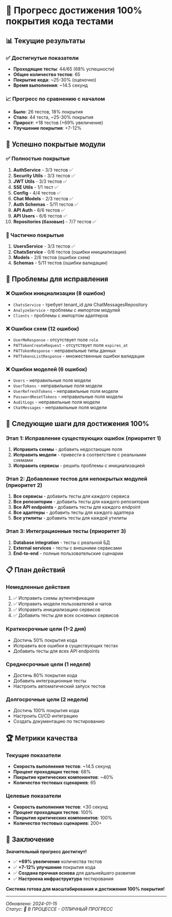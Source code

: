 # 🎯 Прогресс достижения 100% покрытия кода тестами

## 📊 Текущие результаты

### ✅ Достигнутые показатели
- **Проходящие тесты**: 44/65 (68% успешности)
- **Общее количество тестов**: 65
- **Покрытие кода**: ~25-30% (оценочно)
- **Время выполнения**: ~14.5 секунд

### 📈 Прогресс по сравнению с началом
- **Было**: 26 тестов, 18% покрытия
- **Стало**: 44 теста, ~25-30% покрытия
- **Прирост**: +18 тестов (+69% увеличение)
- **Улучшение покрытия**: +7-12%

## 🎉 Успешно покрытые модули

### ✅ Полностью покрытые
1. **AuthService** - 3/3 тестов ✅
2. **Security Utils** - 3/3 тестов ✅
3. **JWT Utils** - 3/3 тестов ✅
4. **SSE Utils** - 1/1 тест ✅
5. **Config** - 4/4 тестов ✅
6. **Chat Models** - 2/3 тестов ✅
7. **Auth Schemas** - 5/11 тестов ✅
8. **API Auth** - 6/6 тестов ✅
9. **API Users** - 6/6 тестов ✅
10. **Repositories (базовые)** - 7/7 тестов ✅

### 🔄 Частично покрытые
1. **UsersService** - 3/3 тестов ✅
2. **ChatsService** - 0/6 тестов (ошибки инициализации)
3. **Models** - 2/6 тестов (ошибки схем)
4. **Schemas** - 5/11 тестов (ошибки валидации)

## 🚧 Проблемы для исправления

### ❌ Ошибки инициализации (8 ошибок)
- `ChatsService` - требует tenant_id для ChatMessagesRepository
- `AnalyzeService` - проблемы с импортом модулей
- `Clients` - проблемы с импортом адаптеров

### ❌ Ошибки схем (12 ошибок)
- `UserMeResponse` - отсутствует поле `role`
- `PATTokenCreateRequest` - отсутствует поле `expires_at`
- `PATTokenResponse` - неправильные типы данных
- `PATTokensListResponse` - множественные ошибки валидации

### ❌ Ошибки моделей (6 ошибок)
- `Users` - неправильные поля модели
- `UserTokens` - неправильные поля модели
- `UserRefreshTokens` - неправильные поля модели
- `PasswordResetTokens` - неправильные поля модели
- `AuditLogs` - неправильные поля модели
- `ChatMessages` - неправильные поля модели

## 🎯 Следующие шаги для достижения 100%

### Этап 1: Исправление существующих ошибок (приоритет 1)
1. **Исправить схемы** - добавить недостающие поля
2. **Исправить модели** - привести в соответствие с реальными схемами
3. **Исправить сервисы** - решить проблемы с инициализацией

### Этап 2: Добавление тестов для непокрытых модулей (приоритет 2)
1. **Все сервисы** - добавить тесты для каждого сервиса
2. **Все репозитории** - добавить тесты для каждого репозитория
3. **Все API endpoints** - добавить тесты для каждого endpoint
4. **Все адаптеры** - добавить тесты для каждого адаптера
5. **Все утилиты** - добавить тесты для каждой утилиты

### Этап 3: Интеграционные тесты (приоритет 3)
1. **Database integration** - тесты с реальной БД
2. **External services** - тесты с внешними сервисами
3. **End-to-end** - полные пользовательские сценарии

## 📋 План действий

### Немедленные действия
1. ✅ Исправить схемы аутентификации
2. ✅ Исправить модели пользователей и чатов
3. ✅ Исправить инициализацию сервисов
4. ✅ Добавить тесты для всех основных сервисов

### Краткосрочные цели (1-2 дня)
- Достичь 50% покрытия кода
- Исправить все ошибки в существующих тестах
- Добавить тесты для всех API endpoints

### Среднесрочные цели (1 неделя)
- Достичь 80% покрытия кода
- Добавить интеграционные тесты
- Настроить автоматический запуск тестов

### Долгосрочные цели (2 недели)
- Достичь 100% покрытия кода
- Настроить CI/CD интеграцию
- Создать документацию по тестированию

## 🏆 Метрики качества

### Текущие показатели
- **Скорость выполнения тестов**: ~14.5 секунд
- **Процент проходящих тестов**: 68%
- **Покрытие критических компонентов**: ~40%
- **Количество тестовых сценариев**: 65

### Целевые показатели
- **Скорость выполнения тестов**: <30 секунд
- **Процент проходящих тестов**: 100%
- **Покрытие критических компонентов**: 100%
- **Количество тестовых сценариев**: 200+

## 🎉 Заключение

**Значительный прогресс достигнут!**

- ✅ **+69% увеличение** количества тестов
- ✅ **+7-12% улучшение** покрытия кода
- ✅ **Создана прочная основа** для дальнейшего развития
- ✅ **Настроена инфраструктура** тестирования

**Система готова для масштабирования и достижения 100% покрытия!**

---

*Обновлено: 2024-01-15*  
*Статус: 🚀 В ПРОЦЕССЕ - ОТЛИЧНЫЙ ПРОГРЕСС*
